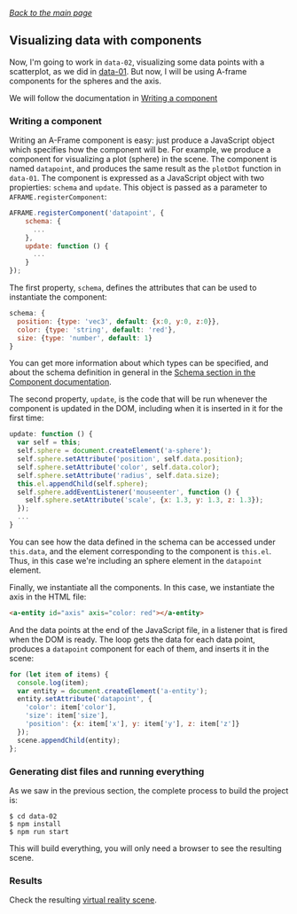 
*[Back to the main page](../README.md)*

## Visualizing data with components

Now, I'm going to work in `data-02`,
visualizing some data points with a scatterplot,
as we did in [data-01](../data-01).
But now, I will be using A-frame components
for the spheres and the axis.

We will follow the documentation in
[Writing a component](https://aframe.io/docs/0.8.0/introduction/writing-a-component.html)

### Writing a component

Writing an A-Frame component is easy: just produce a JavaScript object
which specifies how the component will be. For example, we
produce a component for visualizing a plot (sphere) in the scene.
The component is named `datapoint`, and produces the same result
as the `plotDot` function in `data-01`. The component is expressed
as a JavaScript object with two propierties: `schema` and `update`.
This object is passed as a parameter to `AFRAME.registerComponent`:

```javascript
AFRAME.registerComponent('datapoint', {
    schema: {
      ...
    },
    update: function () {
      ...
    }
});
```

The first property, `schema`, defines the attributes that
can be used to instantiate the component:

```javascript
schema: {
  position: {type: 'vec3', default: {x:0, y:0, z:0}},
  color: {type: 'string', default: 'red'},
  size: {type: 'number', default: 1}
}
```

You can get more information about which types can be specified,
and about the schema definition in general in the
[Schema section in the Component documentation](https://github.com/aframevr/aframe/blob/master/docs/core/component.md#schema).

The second property, `update`, is the code that will be run
whenever the component is updated in the DOM, including when it is
inserted in it for the first time:

```javascript
update: function () {
  var self = this;
  self.sphere = document.createElement('a-sphere');
  self.sphere.setAttribute('position', self.data.position);
  self.sphere.setAttribute('color', self.data.color);
  self.sphere.setAttribute('radius', self.data.size);
  this.el.appendChild(self.sphere);
  self.sphere.addEventListener('mouseenter', function () {
    self.sphere.setAttribute('scale', {x: 1.3, y: 1.3, z: 1.3});
  });
  ...
}
```

You can see how the data defined in the schema can be accessed
under `this.data`, and the element corresponding to the component
is `this.el`. Thus, in this case we're including an sphere element in the
`datapoint` element.

Finally, we instantiate all the components. In this case,
we instantiate the axis in the HTML file:

```html
<a-entity id="axis" axis="color: red"></a-entity>
```

And the data points at the end of the JavaScript file,
in a listener that is fired when the DOM is ready.
The loop gets the data for each data point,
produces a `datapoint` component for each of them,
and inserts it in the scene:

```javascript
for (let item of items) {
  console.log(item);
  var entity = document.createElement('a-entity');
  entity.setAttribute('datapoint', {
    'color': item['color'],
    'size': item['size'],
    'position': {x: item['x'], y: item['y'], z: item['z']}
  });
  scene.appendChild(entity);
};
```


### Generating dist files and running everything

As we saw in the previous section, the complete process to build the project is:

```
$ cd data-02
$ npm install
$ npm run start
```

This will build everything,
you will only need a browser to see the resulting scene.

### Results

Check the resulting [virtual reality scene](web/index.html).
